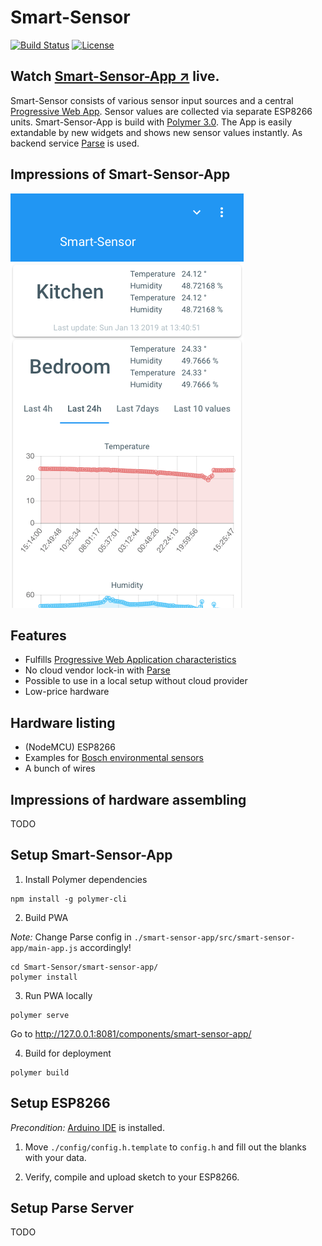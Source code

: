 # Smart-Sensor

[![Build Status](https://travis-ci.org/hunsalz/smart-sensor.svg?branch=master)](https://travis-ci.org/hunsalz/smart-sensor)
[![License](https://img.shields.io/badge/license-MIT%20License-blue.svg)](http://doge.mit-license.org)

## Watch [Smart-Sensor-App ↗](https://hunsalz.github.io/smart-sensor/) live.

Smart-Sensor consists of various sensor input sources and a central [Progressive Web App](https://en.wikipedia.org/wiki/Progressive_web_applications). Sensor values are collected via separate ESP8266 units. Smart-Sensor-App is build with [Polymer 3.0](https://polymer-library.polymer-project.org/3.0/docs/devguide/feature-overview). The App is easily extandable by new widgets and shows new sensor values instantly. As backend service [Parse](https://parseplatform.org/) is used.

## Impressions of Smart-Sensor-App

![Mobile view](./images/smart-sensor-mobile-view.png)

## Features

* Fulfills [Progressive Web Application characteristics](https://en.wikipedia.org/wiki/Progressive_web_applications#Characteristics)
* No cloud vendor lock-in with [Parse](https://parseplatform.org/)
* Possible to use in a local setup without cloud provider
* Low-price hardware

## Hardware listing

* (NodeMCU) ESP8266
* Examples for [Bosch environmental sensors](https://www.bosch-sensortec.com/bst/products/environmental/integrated_environmental_unit/overview_integratedenvironmentalunit)
* A bunch of wires

## Impressions of hardware assembling

TODO

## Setup Smart-Sensor-App

1. Install Polymer dependencies

```
npm install -g polymer-cli
```

2. Build PWA

*Note:* Change Parse config in `./smart-sensor-app/src/smart-sensor-app/main-app.js` accordingly!

```
cd Smart-Sensor/smart-sensor-app/
polymer install
```

3. Run PWA locally

```
polymer serve
```

Go to http://127.0.0.1:8081/components/smart-sensor-app/


4. Build for deployment

```
polymer build
```

## Setup ESP8266

*Precondition:* [Arduino IDE](https://github.com/arduino/Arduino) is installed.

1. Move `./config/config.h.template` to `config.h` and fill out the blanks with your data.

2. Verify, compile and upload sketch to your ESP8266.

## Setup Parse Server

TODO